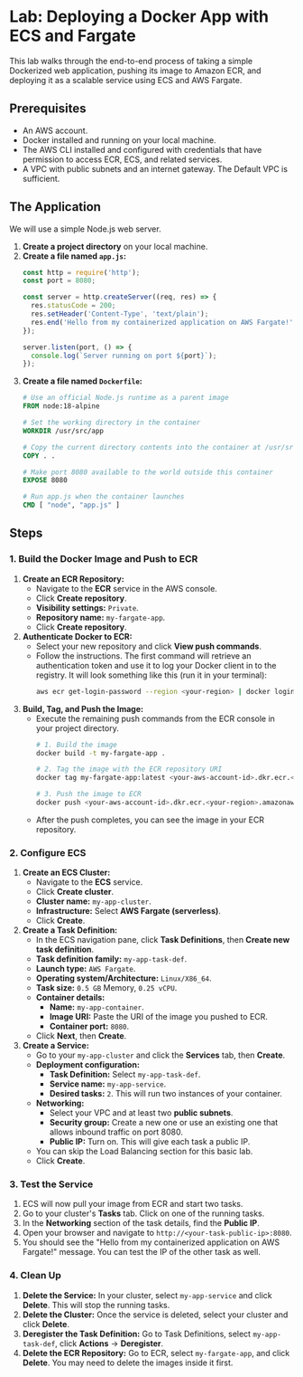 # Lab: Deploying a Docker App with ECS and Fargate

This lab walks through the end-to-end process of taking a simple Dockerized web application, pushing its image to Amazon ECR, and deploying it as a scalable service using ECS and AWS Fargate.

## Prerequisites

*   An AWS account.
*   Docker installed and running on your local machine.
*   The AWS CLI installed and configured with credentials that have permission to access ECR, ECS, and related services.
*   A VPC with public subnets and an internet gateway. The Default VPC is sufficient.

## The Application

We will use a simple Node.js web server.

1.  **Create a project directory** on your local machine.
2.  **Create a file named `app.js`:**
    ```javascript
    const http = require('http');
    const port = 8080;

    const server = http.createServer((req, res) => {
      res.statusCode = 200;
      res.setHeader('Content-Type', 'text/plain');
      res.end('Hello from my containerized application on AWS Fargate!');
    });

    server.listen(port, () => {
      console.log(`Server running on port ${port}`);
    });
    ```
3.  **Create a file named `Dockerfile`:**
    ```dockerfile
    # Use an official Node.js runtime as a parent image
    FROM node:18-alpine

    # Set the working directory in the container
    WORKDIR /usr/src/app

    # Copy the current directory contents into the container at /usr/src/app
    COPY . .

    # Make port 8080 available to the world outside this container
    EXPOSE 8080

    # Run app.js when the container launches
    CMD [ "node", "app.js" ]
    ```

## Steps

### 1. Build the Docker Image and Push to ECR

1.  **Create an ECR Repository:**
    *   Navigate to the **ECR** service in the AWS console.
    *   Click **Create repository**.
    *   **Visibility settings:** `Private`.
    *   **Repository name:** `my-fargate-app`.
    *   Click **Create repository**.
2.  **Authenticate Docker to ECR:**
    *   Select your new repository and click **View push commands**.
    *   Follow the instructions. The first command will retrieve an authentication token and use it to log your Docker client in to the registry. It will look something like this (run it in your terminal):
        ```bash
        aws ecr get-login-password --region <your-region> | docker login --username AWS --password-stdin <your-aws-account-id>.dkr.ecr.<your-region>.amazonaws.com
        ```
3.  **Build, Tag, and Push the Image:**
    *   Execute the remaining push commands from the ECR console in your project directory.
        ```bash
        # 1. Build the image
        docker build -t my-fargate-app .

        # 2. Tag the image with the ECR repository URI
        docker tag my-fargate-app:latest <your-aws-account-id>.dkr.ecr.<your-region>.amazonaws.com/my-fargate-app:latest

        # 3. Push the image to ECR
        docker push <your-aws-account-id>.dkr.ecr.<your-region>.amazonaws.com/my-fargate-app:latest
        ```
    *   After the push completes, you can see the image in your ECR repository.

### 2. Configure ECS

1.  **Create an ECS Cluster:**
    *   Navigate to the **ECS** service.
    *   Click **Create cluster**.
    *   **Cluster name:** `my-app-cluster`.
    *   **Infrastructure:** Select **AWS Fargate (serverless)**.
    *   Click **Create**.
2.  **Create a Task Definition:**
    *   In the ECS navigation pane, click **Task Definitions**, then **Create new task definition**.
    *   **Task definition family:** `my-app-task-def`.
    *   **Launch type:** `AWS Fargate`.
    *   **Operating system/Architecture:** `Linux/X86_64`.
    *   **Task size:** `0.5 GB` Memory, `0.25 vCPU`.
    *   **Container details:**
        *   **Name:** `my-app-container`.
        *   **Image URI:** Paste the URI of the image you pushed to ECR.
        *   **Container port:** `8080`.
    *   Click **Next**, then **Create**.
3.  **Create a Service:**
    *   Go to your `my-app-cluster` and click the **Services** tab, then **Create**.
    *   **Deployment configuration:**
        *   **Task Definition:** Select `my-app-task-def`.
        *   **Service name:** `my-app-service`.
        *   **Desired tasks:** `2`. This will run two instances of your container.
    *   **Networking:**
        *   Select your VPC and at least two **public subnets**.
        *   **Security group:** Create a new one or use an existing one that allows inbound traffic on port 8080.
        *   **Public IP:** Turn on. This will give each task a public IP.
    *   You can skip the Load Balancing section for this basic lab.
    *   Click **Create**.

### 3. Test the Service

1.  ECS will now pull your image from ECR and start two tasks.
2.  Go to your cluster's **Tasks** tab. Click on one of the running tasks.
3.  In the **Networking** section of the task details, find the **Public IP**.
4.  Open your browser and navigate to `http://<your-task-public-ip>:8080`.
5.  You should see the "Hello from my containerized application on AWS Fargate!" message. You can test the IP of the other task as well.

### 4. Clean Up

1.  **Delete the Service:** In your cluster, select `my-app-service` and click **Delete**. This will stop the running tasks.
2.  **Delete the Cluster:** Once the service is deleted, select your cluster and click **Delete**.
3.  **Deregister the Task Definition:** Go to Task Definitions, select `my-app-task-def`, click **Actions** -> **Deregister**.
4.  **Delete the ECR Repository:** Go to ECR, select `my-fargate-app`, and click **Delete**. You may need to delete the images inside it first.
